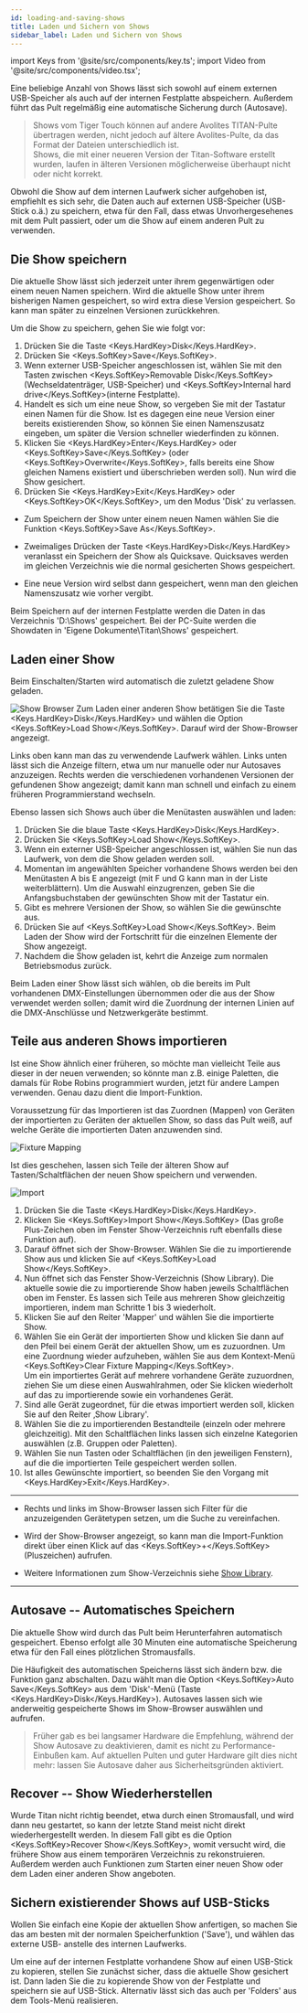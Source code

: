 ```yaml
---
id: loading-and-saving-shows
title: Laden und Sichern von Shows
sidebar_label: Laden und Sichern von Shows
---
```


import Keys from '@site/src/components/key.ts';
import Video from '@site/src/components/video.tsx';

Eine beliebige Anzahl von Shows lässt sich sowohl auf einem externen
USB-Speicher als auch auf der internen Festplatte abspeichern. Außerdem
führt das Pult regelmäßig eine automatische Sicherung durch (Autosave).

> Shows vom Tiger Touch können auf andere Avolites TITAN-Pulte übertragen werden, nicht jedoch auf ältere Avolites-Pulte, da das Format der Dateien unterschiedlich ist.<br/>
Shows, die mit einer neueren Version der Titan-Software erstellt wurden, laufen in älteren Versionen möglicherweise überhaupt nicht oder nicht korrekt.  

Obwohl die Show auf dem internen Laufwerk sicher aufgehoben ist,
empfiehlt es sich sehr, die Daten auch auf externen USB-Speicher
(USB-Stick o.ä.) zu speichern, etwa für den Fall, dass etwas
Unvorhergesehenes mit dem Pult passiert, oder um die Show auf einem
anderen Pult zu verwenden.

## Die Show speichern

Die aktuelle Show lässt sich jederzeit unter ihrem gegenwärtigen oder
einem neuen Namen speichern. Wird die aktuelle Show unter ihrem
bisherigen Namen gespeichert, so wird extra diese Version gespeichert.
So kann man später zu einzelnen Versionen zurückkehren.

Um die Show zu speichern, gehen Sie wie folgt vor:

1.  Drücken Sie die Taste <Keys.HardKey>Disk</Keys.HardKey>.
2.  Drücken Sie <Keys.SoftKey>Save</Keys.SoftKey>.
3.  Wenn externer USB-Speicher angeschlossen ist, wählen Sie mit den
Tasten zwischen <Keys.SoftKey>Removable Disk</Keys.SoftKey> (Wechseldatenträger, USB-Speicher)
und <Keys.SoftKey>Internal hard drive</Keys.SoftKey>(interne Festplatte).
4.  Handelt es sich um eine neue Show, so vergeben Sie mit der Tastatur
einen Namen für die Show. Ist es dagegen eine neue Version einer bereits
existierenden Show, so können Sie einen Namenszusatz eingeben, um später
die Version schneller wiederfinden zu können.
5.  Klicken Sie <Keys.HardKey>Enter</Keys.HardKey> oder <Keys.SoftKey>Save</Keys.SoftKey> (oder <Keys.SoftKey>Overwrite</Keys.SoftKey>, falls bereits
eine Show gleichen Namens existiert und überschrieben werden soll). Nun
wird die Show gesichert.
6.  Drücken Sie <Keys.HardKey>Exit</Keys.HardKey> oder <Keys.SoftKey>OK</Keys.SoftKey>, um den Modus 'Disk' zu verlassen.

-   Zum Speichern der Show unter einem neuen Namen wählen Sie die
    Funktion <Keys.SoftKey>Save As</Keys.SoftKey>.

-   Zweimaliges Drücken der Taste <Keys.HardKey>Disk</Keys.HardKey> veranlasst ein Speichern der
    Show als Quicksave. Quicksaves werden im gleichen Verzeichnis wie
    die normal gesicherten Shows gespeichert.

-   Eine neue Version wird selbst dann gespeichert, wenn man den
    gleichen Namenszusatz wie vorher vergibt.

Beim Speichern auf der internen Festplatte werden die Daten in das
Verzeichnis 'D:\\Shows' gespeichert. Bei der PC-Suite werden die
Showdaten in 'Eigene Dokumente\\Titan\\Shows' gespeichert.

## Laden einer Show

Beim Einschalten/Starten wird automatisch die zuletzt geladene Show
geladen.

![Show Browser](/docs/images/Show-Browser.png)
Zum Laden einer anderen Show betätigen Sie die Taste <Keys.HardKey>Disk</Keys.HardKey> und wählen
die Option <Keys.SoftKey>Load Show</Keys.SoftKey>. Darauf wird der Show-Browser angezeigt.

Links oben kann man das zu verwendende Laufwerk wählen. Links unten
lässt sich die Anzeige filtern, etwa um nur manuelle oder nur Autosaves
anzuzeigen. Rechts werden die verschiedenen vorhandenen Versionen der
gefundenen Show angezeigt; damit kann man schnell und einfach zu einem
früheren Programmierstand wechseln.

Ebenso lassen sich Shows auch über die Menütasten auswählen und
laden:

1.  Drücken Sie die blaue Taste <Keys.HardKey>Disk</Keys.HardKey>.
2.  Drücken Sie <Keys.SoftKey>Load Show</Keys.SoftKey>.
3.  Wenn ein externer USB-Speicher angeschlossen ist, wählen Sie nun das
Laufwerk, von dem die Show geladen werden soll.
4.  Momentan im angewählten Speicher vorhandene Shows werden bei den
Menütasten A bis E angezeigt (mit F und G kann man in der Liste
weiterblättern). Um die Auswahl einzugrenzen, geben Sie die
Anfangsbuchstaben der gewünschten Show mit der Tastatur ein.
5.  Gibt es mehrere Versionen der Show, so wählen Sie die gewünschte
aus.
6.  Drücken Sie auf <Keys.SoftKey>Load Show</Keys.SoftKey>. Beim Laden der Show wird der
Fortschritt für die einzelnen Elemente der Show angezeigt.
7.  Nachdem die Show geladen ist, kehrt die Anzeige zum normalen
Betriebsmodus zurück.

Beim Laden einer Show lässt sich wählen, ob die bereits im Pult
vorhandenen DMX-Einstellungen übernommen oder die aus der Show verwendet
werden sollen; damit wird die Zuordnung der internen Linien auf die
DMX-Anschlüsse und Netzwerkgeräte bestimmt.

## Teile aus anderen Shows importieren

Ist eine Show ähnlich einer früheren, so möchte man vielleicht Teile aus
dieser in der neuen verwenden; so könnte man z.B. einige Paletten, die
damals für Robe Robins programmiert wurden, jetzt für andere Lampen
verwenden. Genau dazu dient die Import-Funktion.

Voraussetzung für das Importieren ist das Zuordnen (Mappen) von Geräten der
importierten zu Geräten der aktuellen Show, so dass das Pult weiß, auf
welche Geräte die importierten Daten anzuwenden sind.

![Fixture Mapping](/docs/images/Fixture-Mapping.png)

Ist dies geschehen, lassen sich Teile der älteren Show auf
Tasten/Schaltflächen der neuen Show speichern und verwenden.

![Import](/docs/images/Import.png)

1.  Drücken Sie die Taste <Keys.HardKey>Disk</Keys.HardKey>.
2.  Klicken Sie <Keys.SoftKey>Import Show</Keys.SoftKey> (Das große Plus-Zeichen oben im Fenster
Show-Verzeichnis ruft ebenfalls diese Funktion auf).
3.  Darauf öffnet sich der Show-Browser. Wählen Sie die zu importierende
Show aus und klicken Sie auf <Keys.SoftKey>Load Show</Keys.SoftKey>.
4.  Nun öffnet sich das Fenster Show-Verzeichnis (Show Library). Die
aktuelle sowie die zu importierende Show haben jeweils Schaltflächen
oben im Fenster. Es lassen sich Teile aus mehreren Show gleichzeitig
importieren, indem man Schritte 1 bis 3 wiederholt.
5.  Klicken Sie auf den Reiter 'Mapper' und wählen Sie die importierte
Show.
6.  Wählen Sie ein Gerät der importierten Show und klicken Sie dann auf
den Pfeil bei einem Gerät der aktuellen Show, um es zuzuordnen. Um eine
Zuordnung wieder aufzuheben, wählen Sie aus dem 
Kontext-Menü <Keys.SoftKey>Clear Fixture Mapping</Keys.SoftKey>.<br/>
Um ein importiertes Gerät auf mehrere vorhandene Geräte zuzuordnen,
ziehen Sie um diese einen Auswahlrahmen, oder Sie klicken wiederholt auf
das zu importierende sowie ein vorhandenes Gerät.
7.  Sind alle Gerät zugeordnet, für die etwas importiert werden soll,
klicken Sie auf den Reiter ‚Show Library'.
8.  Wählen Sie die zu importierenden Bestandteile (einzeln oder mehrere
gleichzeitig). Mit den Schaltflächen links lassen sich einzelne
Kategorien auswählen (z.B. Gruppen oder Paletten).
9.  Wählen Sie nun Tasten oder Schaltflächen (in den jeweiligen
Fenstern), auf die die importierten Teile gespeichert werden sollen.
10.  Ist alles Gewünschte importiert, so beenden Sie den Vorgang 
mit <Keys.HardKey>Exit</Keys.HardKey>.

---

-   Rechts und links im Show-Browser lassen sich Filter für die
    anzuzeigenden Gerätetypen setzen, um die Suche zu vereinfachen.

-   Wird der Show-Browser angezeigt, so kann man die Import-Funktion
    direkt über einen Klick auf das <Keys.SoftKey>+</Keys.SoftKey> (Pluszeichen) aufrufen.

-   Weitere Informationen zum Show-Verzeichnis siehe [Show Library](./show-library.md).

---

## Autosave -- Automatisches Speichern

Die aktuelle Show wird durch das Pult beim Herunterfahren automatisch
gespeichert. Ebenso erfolgt alle 30 Minuten eine automatische
Speicherung etwa für den Fall eines plötzlichen Stromausfalls.

Die Häufigkeit des automatischen Speicherns lässt sich ändern bzw. die
Funktion ganz abschalten. Dazu wählt man die Option <Keys.SoftKey>Auto Save</Keys.SoftKey> aus
dem 'Disk'-Menü (Taste <Keys.HardKey>Disk</Keys.HardKey>). Autosaves lassen sich wie
anderweitig gespeicherte Shows im Show-Browser auswählen und aufrufen.

> Früher gab es bei langsamer Hardware die Empfehlung, während der Show Autosave zu deaktivieren, damit es nicht zu Performance-Einbußen kam. Auf aktuellen Pulten und guter Hardware gilt dies nicht mehr: lassen Sie Autosave daher aus Sicherheitsgründen aktiviert.

## Recover -- Show Wiederherstellen

Wurde Titan nicht richtig beendet, etwa durch einen Stromausfall, und
wird dann neu gestartet, so kann der letzte Stand meist nicht direkt
wiederhergestellt werden. In diesem Fall gibt es die Option <Keys.SoftKey>Recover Show</Keys.SoftKey>, 
womit versucht wird, die frühere Show aus einem temporären
Verzeichnis zu rekonstruieren. Außerdem werden auch Funktionen zum
Starten einer neuen Show oder dem Laden einer anderen Show angeboten.

## Sichern existierender Shows auf USB-Sticks

Wollen Sie einfach eine Kopie der aktuellen Show anfertigen, so machen
Sie das am besten mit der normalen Speicherfunktion ('Save'), und wählen
das externe USB- anstelle des internen Laufwerks.

Um eine auf der internen Festplatte vorhandene Show auf einen USB-Stick
zu kopieren, stellen Sie zunächst sicher, dass die aktuelle Show
gesichert ist. Dann laden Sie die zu kopierende Show von der Festplatte
und speichern sie auf USB-Stick. Alternativ lässt sich das auch per
'Folders' aus dem Tools-Menü realisieren.
